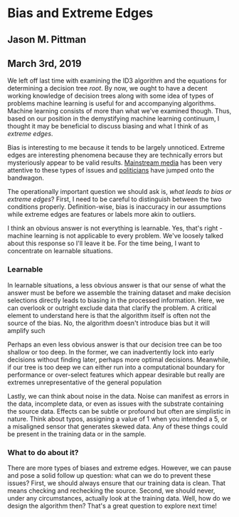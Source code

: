 # Bias and Extreme Edges
## Jason M. Pittman
## March 3rd, 2019


We left off last time with examining the ID3 algorithm and the equations for determining a decision tree *root*. By now, we ought to have a decent working knowledge of decision trees along with some idea of types of problems machine learning is useful for and accompanying algorithms. Machine learning consists of more than what we've examined though. Thus, based on our position in the demystifying machine learning continuum, I thought it may be beneficial to discuss biasing and what I think of as *extreme edges*. 

Bias is interesting to me because it tends to be largely unnoticed. Extreme edges are interesting phenomena because they are technically errors but mysteriously appear to be valid results. [Mainstream media](http://time.com/5520558/artificial-intelligence-racial-gender-bias/) has been very attentive to these types of issues and [politicians](https://www.vox.com/science-and-health/2019/1/23/18194717/alexandria-ocasio-cortez-ai-bias) have jumped onto the bandwagon. 

The operationally important question we should ask is, *what leads to bias or extreme edges*? First, I need to be careful to distinguish between the two conditions properly. Definition-wise, bias is inaccuracy in our assumptions while extreme edges are features or labels more akin to outliers. 

I think an obvious answer is not everything is learnable. Yes, that's right - machine learning is not applicable to every problem. We've loosely talked about this response so I'll leave it be. For the time being, I want to concentrate on learnable situations.


### Learnable

In learnable situations, a less obvious answer is that our sense of what the answer must be before we assemble the training dataset and make decision selections directly leads to biasing in the processed information. Here, we can overlook or outright exclude data that clarify the problem. A critical element to understand here is that the algorithm itself is often not the source of the bias. No, the algorithm doesn't introduce bias but it will amplify such

Perhaps an even less obvious answer is that our decision tree can be too shallow or too deep. In the former, we can inadvertently lock into early decisions without finding later, perhaps more optimal decisions. Meanwhile, if our tree is too deep we can either run into a computational boundary for performance or over-select features which appear desirable but really are extremes unrepresentative of the general population

Lastly, we can think about noise in the data. Noise can manifest as errors in the data, incomplete data, or even as issues with the substrate containing the source data. Effects can be subtle or profound but often are simplistic in nature. Think about typos, assigning a value of 1 when you intended a 5, or a misaligned sensor that generates skewed data. Any of these things could be present in the training data or in the sample. 

### What to do about it?

There are more types of biases and extreme edges. However, we can pause and pose a solid follow up question: what can we do to prevent these issues? First, we should always ensure that our training data is clean. That means checking and rechecking the source. Second, we should never, under any circumstances, actually look at the training data. Well, how do we design the algorithm then? That's a great question to explore next time!
